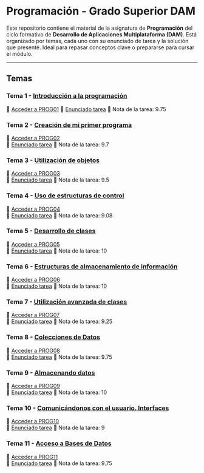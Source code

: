 # Programación - Grado Superior DAM

Este repositorio contiene el material de la asignatura de **Programación** del ciclo formativo de **Desarrollo de Aplicaciones Multiplataforma (DAM)**. Está organizado por temas, cada uno con su enunciado de tarea y la solución que presenté. Ideal para repasar conceptos clave o prepararse para cursar el módulo.

---

## Temas

### Tema 1 - [Introducción a la programación](https://github.com/irmscher2000/Programacion/blob/main/PROG01/PROG01_CONTENIDO.pdf)  
📁 [Acceder a PROG01](https://github.com/irmscher2000/Programacion/tree/main/PROG01)
📝 [Enunciado tarea](https://github.com/irmscher2000/Programacion/blob/main/PROG01/Tarea_UT01.pdf)
📝 Nota de la tarea: 9.75

### Tema 2 - [Creación de mi primer programa](https://github.com/irmscher2000/Programacion/blob/main/PROG02/PROG02_CONTENIDO.pdf)  
📁 [Acceder a PROG02](https://github.com/irmscher2000/Programacion/tree/main/PROG02)  
📝 [Enunciado tarea](https://github.com/irmscher2000/Programacion/blob/main/PROG02/Tarea%20UT02.docx.pdf)
📝 Nota de la tarea: 9.7

### Tema 3 - [Utilización de objetos](https://github.com/irmscher2000/Programacion/blob/main/PROG03/PROG03.%20Contenidos%20Unidad%203.pdf)  
📁 [Acceder a PROG03](https://github.com/irmscher2000/Programacion/tree/main/PROG03)  
📝 [Enunciado tarea](https://github.com/irmscher2000/Programacion/blob/main/PROG03/Tarea%20UT03_%20Utilizaci%C3%B3n%20de%20Objetos.pdf)
📝 Nota de la tarea: 9.5

### Tema 4 - [Uso de estructuras de control](https://github.com/irmscher2000/Programacion/blob/main/PROG04/PROG04_CONTENIDOS.pdf)
📁 [Acceder a PROG04](https://github.com/irmscher2000/Programacion/tree/main/PROG04)  
📝 [Enunciado tarea](https://github.com/irmscher2000/Programacion/blob/main/PROG04/Tarea%20UT04%20-%20Uso%20de%20Estructuras%20de%20Control%20.pdf)
📝 Nota de la tarea: 9.08

### Tema 5 - [Desarrollo de clases](https://github.com/irmscher2000/Programacion/blob/main/PROG05/PROG05_Contenido.pdf)  
📁 [Acceder a PROG05](https://github.com/irmscher2000/Programacion/tree/main/PROG05)  
📝 [Enunciado tarea](https://github.com/irmscher2000/Programacion/blob/main/PROG05/Tarea%20UT05_%20Desarrollo%20de%20clases.docx.pdf)
📝 Nota de la tarea: 10

### Tema 6 - [Estructuras de almacenamiento de información](https://github.com/irmscher2000/Programacion/blob/main/PROG06/PROG06%20CONTENIDOS%20PROGRAMACI%C3%93N.pdf)  
📁 [Acceder a PROG06](https://github.com/irmscher2000/Programacion/tree/main/PROG06)  
📝 [Enunciado tarea](https://github.com/irmscher2000/Programacion/blob/main/PROG06/Tarea%20UT06_%20Estructuras%20de%20almacenamiento%20de%20informaci%C3%B3n.docx.pdf)
📝 Nota de la tarea: 10

### Tema 7 - [Utilización avanzada de clases](https://github.com/irmscher2000/Programacion/blob/main/PROG07/PROG07_CONTENIDO.pdf)  
📁 [Acceder a PROG07](https://github.com/irmscher2000/Programacion/tree/main/PROG07)  
📝 [Enunciado tarea](https://github.com/irmscher2000/Programacion/blob/main/PROG07/Tarea%20UT07.docx.pdf)
📝 Nota de la tarea: 9.25

### Tema 8 - [Colecciones de Datos](https://github.com/irmscher2000/Programacion/blob/main/PROG08/PROG08_ContImp.pdf)
📁 [Acceder a PROG08](https://github.com/irmscher2000/Programacion/tree/main/PROG08)  
📝 [Enunciado tarea](https://github.com/irmscher2000/Programacion/blob/main/PROG08/Tarea%20UT08.docx.pdf)
📝 Nota de la tarea: 9.75

### Tema 9 - [Almacenando datos](https://github.com/irmscher2000/Programacion/blob/main/PROG09/PROG09_ContImp.pdf)
📁 [Acceder a PROG09](https://github.com/irmscher2000/Programacion/tree/main/PROG09)  
📝 [Enunciado tarea](https://github.com/irmscher2000/Programacion/blob/main/PROG09/Tarea%20UT09.docx.pdf)
📝 Nota de la tarea: 10

### Tema 10 - [Comunicándonos con el usuario. Interfaces](https://github.com/irmscher2000/Programacion/blob/main/PROG10/PROG10_ContImp.pdf)
📁 [Acceder a PROG10](https://github.com/irmscher2000/Programacion/tree/main/PROG10)  
📝 [Enunciado tarea](https://github.com/irmscher2000/Programacion/blob/main/PROG10/Tarea%20UT10.docx.pdf)
📝 Nota de la tarea: 9

### Tema 11 - [Acceso a Bases de Datos](https://github.com/irmscher2000/Programacion/blob/main/PROG11/PROG11_ContImp.pdf)
📁 [Acceder a PROG11](https://github.com/irmscher2000/Programacion/tree/main/PROG11)  
📝 [Enunciado tarea](https://github.com/irmscher2000/Programacion/blob/main/PROG11/Tarea%20UT11.docx.pdf)
📝 Nota de la tarea: 9.75

